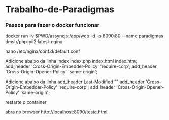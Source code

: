 # Trabalho-de-Paradigmas
### Passos para fazer o docker funcionar

docker run -v  $PWD/assyncjs:/app/web -d -p 8090:80  --name paradigmas dmstr/php-yii2:latest-nginx

nano /etc/nginx/conf.d/default.conf

Adicione abaixo da linha  index       index.php index.html index.htm;  
        add_header 'Cross-Origin-Embedder-Policy' 'require-corp';
        add_header 'Cross-Origin-Opener-Policy' 'same-origin';    

Adicione abaixo da linha add_header Last-Modified ""
        add_header 'Cross-Origin-Embedder-Policy' 'require-corp';
        add_header 'Cross-Origin-Opener-Policy' 'same-origin';    
        
restarte o container

abra no browser http://localhost:8090/teste.html

